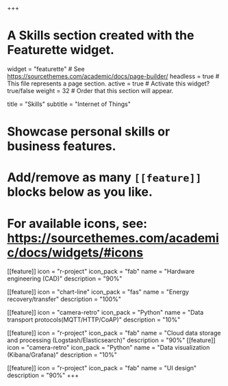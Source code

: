 +++
# A Skills section created with the Featurette widget.
widget = "featurette"  # See https://sourcethemes.com/academic/docs/page-builder/
headless = true  # This file represents a page section.
active = true  # Activate this widget? true/false
weight = 32  # Order that this section will appear.

title = "Skills"
subtitle = "Internet of Things"

# Showcase personal skills or business features.
# 
# Add/remove as many `[[feature]]` blocks below as you like.
# 
# For available icons, see: https://sourcethemes.com/academic/docs/widgets/#icons

[[feature]]
  icon = "r-project"
  icon_pack = "fab"
  name = "Hardware engineering (CAD)"
  description = "90%"
  
[[feature]]
  icon = "chart-line"
  icon_pack = "fas"
  name = "Energy recovery/transfer"
  description = "100%"  
  
[[feature]]
  icon = "camera-retro"
  icon_pack = "Python"
  name = "Data transport protocols(MQTT/HTTP/CoAP)"
  description = "10%"
  
[[feature]]
  icon = "r-project"
  icon_pack = "fab"
  name = "Cloud data storage and processing (Logstash/Elasticsearch)"
  description = "90%"
[[feature]]
  icon = "camera-retro"
  icon_pack = "Python"
  name = "Data visualization (Kibana/Grafana)"
  description = "10%"
  
[[feature]]
  icon = "r-project"
  icon_pack = "fab"
  name = "UI design"
  description = "90%"
+++
